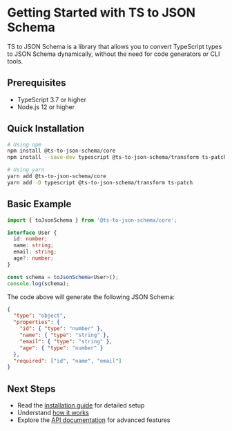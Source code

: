 # Getting Started with TS to JSON Schema

TS to JSON Schema is a library that allows you to convert TypeScript types to JSON Schema dynamically, without the need for code generators or CLI tools.

## Prerequisites

- TypeScript 3.7 or higher
- Node.js 12 or higher

## Quick Installation

```bash
# Using npm
npm install @ts-to-json-schema/core
npm install --save-dev typescript @ts-to-json-schema/transform ts-patch

# Using yarn
yarn add @ts-to-json-schema/core
yarn add -D typescript @ts-to-json-schema/transform ts-patch
```

## Basic Example

```typescript
import { toJsonSchema } from '@ts-to-json-schema/core';

interface User {
  id: number;
  name: string;
  email: string;
  age?: number;
}

const schema = toJsonSchema<User>();
console.log(schema);
```

The code above will generate the following JSON Schema:

```json
{
  "type": "object",
  "properties": {
    "id": { "type": "number" },
    "name": { "type": "string" },
    "email": { "type": "string" },
    "age": { "type": "number" }
  },
  "required": ["id", "name", "email"]
}
```

## Next Steps

- Read the [installation guide](/en/guide/installation) for detailed setup
- Understand [how it works](/en/guide/how-it-works)
- Explore the [API documentation](/en/api/core) for advanced features 
